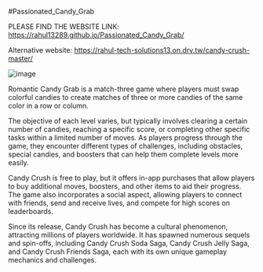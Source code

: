 #Passionated_Candy_Grab

PLEASE FIND THE WEBSITE LINK: https://rahul13289.github.io/Passionated_Candy_Grab/

Alternative website: https://rahul-tech-solutions13.on.drv.tw/candy-crush-master/

![image](https://github.com/rahul13289/Passionated_Candy_Grab/assets/97829880/199138b8-8e83-4179-816f-08dc5ef8ad87)

Romantic Candy Grab is a match-three game where players must swap colorful candies to create matches of three or more candies of the same color in a row or column.

The objective of each level varies, but typically involves clearing a certain number of candies, reaching a specific score, or completing other specific tasks within a limited number of moves. As players progress through the game, they encounter different types of challenges, including obstacles, special candies, and boosters that can help them complete levels more easily.

Candy Crush is free to play, but it offers in-app purchases that allow players to buy additional moves, boosters, and other items to aid their progress. The game also incorporates a social aspect, allowing players to connect with friends, send and receive lives, and compete for high scores on leaderboards.

Since its release, Candy Crush has become a cultural phenomenon, attracting millions of players worldwide. It has spawned numerous sequels and spin-offs, including Candy Crush Soda Saga, Candy Crush Jelly Saga, and Candy Crush Friends Saga, each with its own unique gameplay mechanics and challenges.
